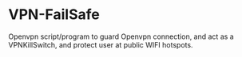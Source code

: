 # VPN-FailSafe
Openvpn script/program to guard Openvpn connection, and act as a VPNKillSwitch, and protect user at public WIFI hotspots.
